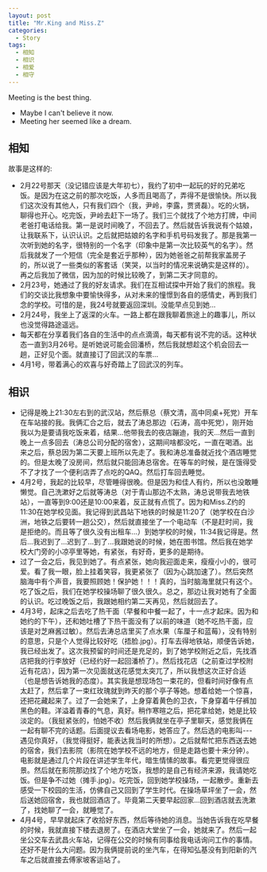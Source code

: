 ```yaml
---
layout: post
title: "Mr.King and Miss.Z"
categories:
  - Story
tags:
  - 相知
  - 相识
  - 相爱
  - 相守
---
```


Meeting is the best thing.

* Maybe I can't believe it now.
* Meeting her seemed like a dream.


## 相知

故事是这样的:

* 2月22号那天（没记错应该是大年初七），我约了初中一起玩的好的兄弟吃饭。是因为在这之前的那次吃饭，人多而且喝高了，弄得不是很愉快。所以我们这次没有其他人，只有我们四个（我，尹岭，李露，贾贤磊）。吃的火锅，聊得也开心。吃完饭，尹岭去赶下一场了。我们三个就找了个地方打牌，中间老爸打电话给我。第一是说时间晚了，不回去了。然后就告诉我说有个姑娘，让我联系下，认识认识。之后就把姑娘的名字和手机号码发我了。那是我第一次听到她的名字，很特别的一个名字（印象中是第一次比较英气的名字）。然后我就发了一个短信（完全是套近乎那种），因为她爸爸之前帮我家盖房子的，所以说了一些类似的客套话（笑哭，以当时的情况来说确实是这样的）。再之后我加了微信，因为加的时候比较晚了，到第二天才同意的。
* 2月23号，她通过了我的好友请求。我们在互相试探中开始了我们的旅程。我们的交谈比我想象中要愉快得多，从对未来的憧憬到各自的感情史，再到我们念的学校。可惜的是，我24号就要返回深圳。没能早点见到她...
* 2月24号，我坐上了返深的火车。一路上都在跟我聊着旅途上的趣事儿，所以也没觉得路途遥远。
* 每天都在分享着我们各自的生活中的点点滴滴，每天都有说不完的话。这种状态一直到3月26号。是听她说可能会回潘桥，然后我就想趁这个机会回去一趟，正好见个面。就直接订了回武汉的车票...
* 4月1号，带着满心的欢喜与好奇踏上了回武汉的列车。


## 相识

* 记得是晚上21:30左右到的武汉站，然后蔡总（蔡文清，高中同桌+死党）开车在车站接的我。我俩汇合之后，就去了涛总那边（石涛，高中死党），刚开始我以为是要请我吃饭来着，结果...他带我去的夜店蹦迪，我的天...然后一直到晚上一点多回去（涛总公司分配的宿舍），这期间啥都没吃，一直在喝酒。出来之后，蔡总因为第二天要上班所以先走了。我和涛总准备就近找个酒店睡觉的。但是太晚了没房间，然后就只能回涛总宿舍。在等车的时候，是在饿得受不了才找了一个便利店弄了点吃的QAQ。然后打车回去睡觉。
* 4月2号，我起的比较早，尽管睡得很晚。但是因为和佳人有约，所以也没敢睡懒觉。自己洗漱好之后就等涛总（对于青山那边不太熟，涛总说带我去地铁站），一直等到9:00还是10:00来着，反正就有点慌了。因为和Miss.Z约的11:30在她学校见面。我记得到武昌站下地铁的时候是11:20了（她学校在白沙洲，地铁之后要转一趟公交），然后就直接坐了一个电动车（不是赶时间，我是拒绝的。而且等了很久没有出租车...）到她学校的时候，11:34我记得是。然后...我迟到了...迟到了...到了...我跟她说的时候，她在图书馆。然后我在她学校大门旁的小凉亭里等她，有紧张，有好奇，更多的是期待。
* 过了一会之后，我见到她了。有点紧张，她向我迎面走来，瘦瘦小小的，很可爱。看了我一眼，脸上挂着笑容，我更紧张了（因为心跳加速了）。然后突然脑海中有个声音，我要照顾她！保护她！！！真的，当时脑海里就只有这个。吃了饭之后，我们在她学校操场聊了很久很久。总之，那边让我对她有了全面的认识。吃过晚饭之后，我跟她相约第二天再见，然后就回去了。
* 4月3号，起床之后去吃了热干面（早餐和中餐一起了，十一点才起床。因为和她约的下午），还和她吐槽了下热干面没有了以前的味道（她不吃热干面，应该是对芝麻酱过敏）。然后去涛总店里买了点水果（车厘子和蓝莓），没有特别的意思，只是个人觉得比较好吃（捂脸.jpg）。打车去得地铁站，顺便告诉她，我已经出发了。这次我预留的时间还是充足的，到了她学校附近之后，先找酒店把我的行李放好（已经约好一起回潘桥了）。然后找花店（之前查过学校附近有花店），因为第一次见面就送花感觉太突兀了，所以我想这次正好合适（也是想告诉她我的态度）。其实我是想现场包一束花的，但看时间好像有点太赶了，然后拿了一束红玫瑰就到昨天的那个亭子等她。想着给她一个惊喜，还把花藏起来了。过了一会她来了，上身穿着黄色的卫衣，下身穿着牛仔裤加黑色的鞋。洋溢着青春的气息，真好。稍作寒暄之后，把花拿给她，她是比较淡定的。（我挺紧张的，怕她不收）然后我俩就坐在亭子里聊天，感觉我俩在一起有聊不完的话题。后面提议去看场电影，她答应了。然后选的电影叫---遇见你真好，（我觉得挺好，能表达我当时的所想）。之后就帮忙把东西送去她的宿舍，我们去影院（影院在她学校不远的地方，但是走路也要十来分钟）。电影就是通过几个片段在讲述学生年代，暗生情愫的故事。看完更觉得很应景。然后就在影院那边找了个地方吃饭，我想的是自己有经济来源，我请她吃饭。但是争不过她（摊手.jpg）。吃完饭，回到她学校操场，一起散步。重新去感受一下校园的生活，仿佛自己又回到了学生时代。在操场草坪坐了一会，然后送她回宿舍，我也就回酒店了。毕竟第二天要早起回家...回到酒店就去洗漱了，找她聊了一会，就睡觉了。
* 4月4号，早早就起床了收拾好东西，然后等待她的消息。当她告诉我在吃早餐的时候，我就直接下楼去退房了。在酒店大堂坐了一会，她就来了。然后一起坐公交车去武昌火车站，记得在公交的时候有同事给我电话询问工作的事情。还好不是什么大问题。因为我俩提前说的坐汽车，在得知弘基没有到阳新的汽车之后就直接去傅家坡客运站了。

